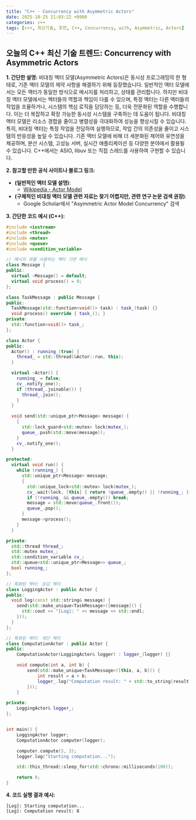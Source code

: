 ```yaml
---
title: "C++ - Concurrency with Asymmetric Actors"
date: 2025-10-25 21:03:22 +0900
categories: c++
tags: [c++, 최신기술, 추천, C++, Concurrency, with, Asymmetric, Actors]
---
```


## 오늘의 C++ 최신 기술 트렌드: **Concurrency with Asymmetric Actors**

**1. 간단한 설명:**
비대칭 액터 모델(Asymmetric Actors)은 동시성 프로그래밍의 한 형태로, 기존 액터 모델의 제약 사항을 해결하기 위해 등장했습니다.  일반적인 액터 모델에서는 모든 액터가 동일한 방식으로 메시지를 처리하고, 상태를 관리합니다.  하지만 비대칭 액터 모델에서는 액터들의 역할과 책임이 다를 수 있으며, 특정 액터는 다른 액터들의 작업을 조율하거나, 시스템의 핵심 로직을 담당하는 등, 더욱 전문화된 역할을 수행합니다. 이는 더 복잡하고 확장 가능한 동시성 시스템을 구축하는 데 도움이 됩니다. 비대칭 액터 모델은 리소스 경합을 줄이고 병렬성을 극대화하여 성능을 향상시킬 수 있습니다.  특히, 비대칭 액터는 특정 작업을 전담하여 실행하므로, 작업 간의 의존성을 줄이고 시스템의 반응성을 높일 수 있습니다. 기존 액터 모델에 비해 더 세분화된 제어와 유연성을 제공하며, 분산 시스템, 고성능 서버, 실시간 애플리케이션 등 다양한 분야에서 활용될 수 있습니다. C++에서는 ASIO, libuv 또는 직접 스레드를 사용하여 구현할 수 있습니다.

**2. 참고할 만한 공식 사이트나 블로그 링크:**

*   **(일반적인 액터 모델 설명)**:
    *   [Wikipedia - Actor Model](https://en.wikipedia.org/wiki/Actor_model)
*   **(구체적인 비대칭 액터 모델 관련 자료는 찾기 어렵지만, 관련 연구 논문 검색 권장)**:
    *   Google Scholar에서 "Asymmetric Actor Model Concurrency" 검색

**3. 간단한 코드 예시 (C++):**

```cpp
#include <iostream>
#include <thread>
#include <mutex>
#include <queue>
#include <condition_variable>

// 메시지 큐를 사용하는 액터 기반 예시
class Message {
public:
  virtual ~Message() = default;
  virtual void process() = 0;
};

class TaskMessage : public Message {
public:
  TaskMessage(std::function<void()> task) : task_(task) {}
  void process() override { task_(); }
private:
  std::function<void()> task_;
};

class Actor {
public:
  Actor() : running_(true) {
    thread_ = std::thread(&Actor::run, this);
  }

  virtual ~Actor() {
    running_ = false;
    cv_.notify_one();
    if (thread_.joinable()) {
      thread_.join();
    }
  }

  void send(std::unique_ptr<Message> message) {
    {
      std::lock_guard<std::mutex> lock(mutex_);
      queue_.push(std::move(message));
    }
    cv_.notify_one();
  }

protected:
  virtual void run() {
    while (running_) {
      std::unique_ptr<Message> message;
      {
        std::unique_lock<std::mutex> lock(mutex_);
        cv_.wait(lock, [this] { return !queue_.empty() || !running_; });
        if (!running_ && queue_.empty()) break;
        message = std::move(queue_.front());
        queue_.pop();
      }
      message->process();
    }
  }

private:
  std::thread thread_;
  std::mutex mutex_;
  std::condition_variable cv_;
  std::queue<std::unique_ptr<Message>> queue_;
  bool running_;
};

// 특화된 액터: 로깅 액터
class LoggingActor : public Actor {
public:
  void log(const std::string& message) {
    send(std::make_unique<TaskMessage>([message]() {
      std::cout << "[Log]: " << message << std::endl;
    }));
  }
};

// 특화된 액터: 계산 액터
class ComputationActor : public Actor {
public:
    ComputationActor(LoggingActor& logger) : logger_(logger) {}

    void compute(int a, int b) {
        send(std::make_unique<TaskMessage>([this, a, b]() {
            int result = a + b;
            logger_.log("Computation result: " + std::to_string(result));
        }));
    }

private:
    LoggingActor& logger_;
};


int main() {
    LoggingActor logger;
    ComputationActor computer(logger);

    computer.compute(5, 3);
    logger.log("Starting computation...");

    std::this_thread::sleep_for(std::chrono::milliseconds(100));

    return 0;
}
```

**4. 코드 실행 결과 예시:**

```
[Log]: Starting computation...
[Log]: Computation result: 8
```

